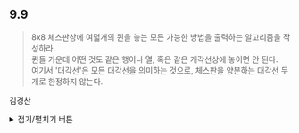 ## 9.9

> 8x8 체스판상에 여덟개의 퀸을 놓는 모든 가능한 방법을 출력하는 알고리즘을 작성하라.  
> 퀸들 가운데 어떤 것도 같은 행이나 열, 혹은 같은 개각선상에 놓이면 안 된다.  
> 여기서 '대각선'은 모든 대각선을 의미하는 것으로, 체스판을 양분하는 대각선 두 개로 한정하지 않는다.  

김경찬

<details>
<summary>접기/펼치기 버튼</summary>

```javascript
const queens = [];
const numOfQueen = 8;
let solutionNum = 1;

function solver(row) {
  // 퀸을 놓지 못할 경우 가지치기
  if (!verify(row)) return;

  // 8개의 퀸을 모두 놓았으면 출력
  if (row == numOfQueen) {
    console.log(`-----Soltuion ${solutionNum++}-----`);
    queens.forEach((e, i) => {
      let buffer = "";
      for (let i = 0; i < numOfQueen; i++) {
        buffer += e == i ? "ㅁ" : "ㅁ";
      }
      console.log(buffer);
    });
    return;
  }

  for (let col = 0; col < numOfQueen; col++) {
    queens[row + 1] = col;
    if (solver(row + 1)) return;
  }
}

function verify(row) {
  for (let i = 0; i < row; i++) {
    /* 한 행에는 하나의 퀸만 존재한다.
      즉, 퀸들이 같은 열에 있는지만 검사하고,
      대각선에도 있는지만 검사한다.
      0행부터 새로 놓을 행까지만 검사하면 된다.
      */
    if (
      queens[row] == queens[i] ||
      row - i == Math.abs(queens[row] - queens[i])
    ) {
      return false;
    }
  }
  return true;
}

solver(0);
```

</details>
